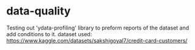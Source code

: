 # data-quality
Testing out 'ydata-profiling' library to preform reports of the dataset and add conditions to it. dataset used: https://www.kaggle.com/datasets/sakshigoyal7/credit-card-customers/
